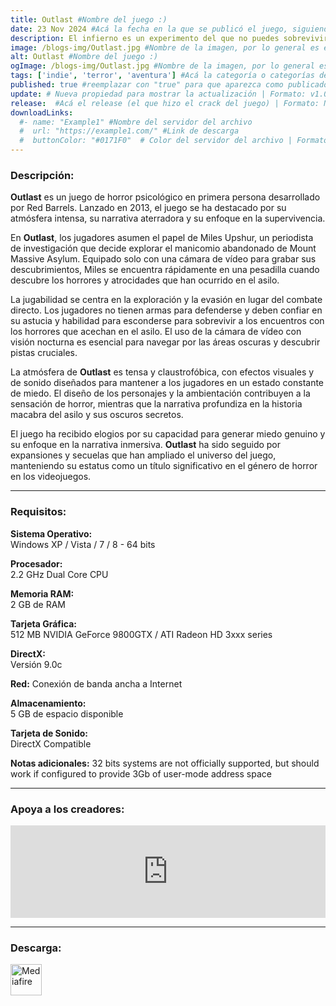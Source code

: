 ```yaml
---
title: Outlast #Nombre del juego :)
date: 23 Nov 2024 #Acá la fecha en la que se publicó el juego, siguiendo este formato: Dia "30", Mes "Oct", Año "2024" = como debe quedar: 30 Oct 2024
description: El infierno es un experimento del que no puedes sobrevivir en *Outlast*, un juego de terror y supervivencia en primera persona desarrollado por veteranos de algunas de las mayores franquicias de videojuegos de la historia. Como el periodista de investigación Miles Upshur, explora el Asilo Mount Massive e intenta sobrevivir lo suficiente para descubrir su terrible secreto... si puedes. #Acá una mini descripción del juego
image: /blogs-img/Outlast.jpg #Nombre de la imagen, por lo general es exactamente el mismo nombre que el juego excluyendo lo ":" (Dos puntos)
alt: Outlast #Nombre del juego :)
ogImage: /blogs-img/Outlast.jpg #Nombre de la imagen, por lo general es exactamente el mismo nombre que el juego excluyendo lo ":" (Dos puntos)
tags: ['indie', 'terror', 'aventura'] #Acá la categoría o categorías del juego, si es más de una se coloca en este formato: ['categoría1', 'categoría2']
published: true #reemplazar con "true" para que aparezca como publicado
update: # Nueva propiedad para mostrar la actualización | Formato: v1.0.0
release:  #Acá el release (el que hizo el crack del juego) | Formato: Nicolhetti
downloadLinks:
  #- name: "Example1" #Nombre del servidor del archivo
  #  url: "https://example1.com/" #Link de descarga
  #  buttonColor: "#0171F0"  # Color del servidor del archivo | Formato hexadecimal | MediaFire: #0171F0 | Buzzheavier: #FF6600 |
---
```


<!--En VSCode seleccionando una palabra, por ejemplo: "Outlast" y apretando Ctrl+F2 se seleccionan todas las palabras iguales-->

### Descripción:
**Outlast** es un juego de horror psicológico en primera persona desarrollado por Red Barrels. Lanzado en 2013, el juego se ha destacado por su atmósfera intensa, su narrativa aterradora y su enfoque en la supervivencia.

En **Outlast**, los jugadores asumen el papel de Miles Upshur, un periodista de investigación que decide explorar el manicomio abandonado de Mount Massive Asylum. Equipado solo con una cámara de vídeo para grabar sus descubrimientos, Miles se encuentra rápidamente en una pesadilla cuando descubre los horrores y atrocidades que han ocurrido en el asilo.

La jugabilidad se centra en la exploración y la evasión en lugar del combate directo. Los jugadores no tienen armas para defenderse y deben confiar en su astucia y habilidad para esconderse para sobrevivir a los encuentros con los horrores que acechan en el asilo. El uso de la cámara de vídeo con visión nocturna es esencial para navegar por las áreas oscuras y descubrir pistas cruciales.

La atmósfera de **Outlast** es tensa y claustrofóbica, con efectos visuales y de sonido diseñados para mantener a los jugadores en un estado constante de miedo. El diseño de los personajes y la ambientación contribuyen a la sensación de horror, mientras que la narrativa profundiza en la historia macabra del asilo y sus oscuros secretos.

El juego ha recibido elogios por su capacidad para generar miedo genuino y su enfoque en la narrativa inmersiva. **Outlast** ha sido seguido por expansiones y secuelas que han ampliado el universo del juego, manteniendo su estatus como un título significativo en el género de horror en los videojuegos.
<!--Prompt para Chat-GPT: Hazme una descripción para el juego "Outlast" y cada que menciones "Outlast" ponlo en negrita -->

---

### Requisitos:
**Sistema Operativo:**  
Windows XP / Vista / 7 / 8 - 64 bits

**Procesador:**  
2.2 GHz Dual Core CPU

**Memoria RAM:**  
2 GB de RAM

**Tarjeta Gráfica:**  
512 MB NVIDIA GeForce 9800GTX / ATI Radeon HD 3xxx series

**DirectX:**  
Versión 9.0c

**Red:**
Conexión de banda ancha a Internet

**Almacenamiento:**  
5 GB de espacio disponible

**Tarjeta de Sonido:**  
DirectX Compatible

**Notas adicionales:**
32 bits systems are not officially supported, but should work if configured to provide 3Gb of user-mode address space

<!--Si falta o sobra un requisito se quita o se agrega manteniendo el mismo formato-->

---

### Apoya a los creadores:
<iframe src="https://store.steampowered.com/widget/238320/" frameborder="0" style="background-color: transparent; width: 100% !important; aspect-ratio: 646 / 190;"></iframe>

<!--Reemplazar los numeros (AppID) del juego (en este caso 2668510) por el numero (AppID) correspondiente con el juego a publicar-->
<!--El AppID se encuentra en la URL del Juego en Steam-->

---

### Descarga:

[<img src="https://gist.github.com/cxmeel/0dbc95191f239b631c3874f4ccf114e2/raw/download.svg" alt="Mediafire" height="50" />](https://www.mediafire.com/file/vnlkhj0lqq0nyyn/Outlast.zip/file)

<!-- # se debe reemplazar por el link de descarga-->

<!--NOMBRE-DEL-SERVICIO se debe reemplazar por el servicio donde está subido el juego-->